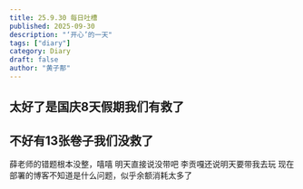 ```yaml
---
title: 25.9.30 每日吐槽
published: 2025-09-30
description: "‘开心’的一天"
tags: ["diary"]
category: Diary
draft: false
author: "黄子郬"
---
```

## 太好了是国庆8天假期我们有救了
## 不好有13张卷子我们没救了
薛老师的错题根本没整，嘻嘻
明天直接说没带吧
李贡嘎还说明天要带我去玩
现在部署的博客不知道是什么问题，似乎余额消耗太多了
